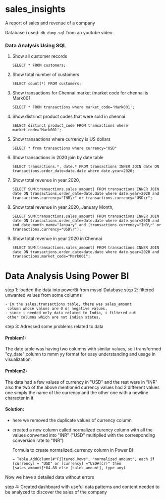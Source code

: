 
# sales_insights

A report of sales and revenue of a company

Database i used: `db_dump.sql` from an youtube video

### Data Analysis Using SQL

1. Show all customer records

    `SELECT * FROM customers;`

2. Show total number of customers

    `SELECT count(*) FROM customers;`

3. Show transactions for Chennai market (market code for chennai is Mark001

    `SELECT * FROM transactions where market_code='Mark001';`

4. Show distrinct product codes that were sold in chennai

    `SELECT distinct product_code FROM transactions where market_code='Mark001';`

5. Show transactions where currency is US dollars

    `SELECT * from transactions where currency="USD"`

6. Show transactions in 2020 join by date table

    `SELECT transactions.*, date.* FROM transactions INNER JOIN date ON transactions.order_date=date.date where date.year=2020;`

7. Show total revenue in year 2020,

    `SELECT SUM(transactions.sales_amount) FROM transactions INNER JOIN date ON transactions.order_date=date.date where date.year=2020 and transactions.currency="INR\r" or transactions.currency="USD\r";`
	
8. Show total revenue in year 2020, January Month,

    `SELECT SUM(transactions.sales_amount) FROM transactions INNER JOIN date ON transactions.order_date=date.date where date.year=2020 and and date.month_name="January" and (transactions.currency="INR\r" or transactions.currency="USD\r");`

9. Show total revenue in year 2020 in Chennai

    `SELECT SUM(transactions.sales_amount) FROM transactions INNER JOIN date ON transactions.order_date=date.date where date.year=2020 and transactions.market_code="Mark001";`


Data Analysis Using Power BI
============================

step 1: loaded the data into powerBi from mysql Database
step 2: filtered unwanted values from some columns

    - In the sales.transactions table, there was sales_amount
     column whose values are 0 or negative values.
    - since i needed only data related to India, i filtered out
     other columns which are not Indian states.
step 3: Adressed some problems related to data

#### Problem1:
The date table was having two columns with similar values, so i transformed "cy_date" column to mmm yy format for easy understanding and usage in visualization.

#### Problem2: 
The data had a few values of currency in "USD" and the rest were in "INR" also the two of the above mentioned currency values had 2 different values one simply the name of the currency and the other one with a newline character in it.

#### Solution:
- here we removed the duplicate values of currency column
- created a new column called normalized curency column with all the values converted into "INR" ("USD" multiplied with the corresponding conversion rate to "INR")

    Formula to create normalized_currency column in Power BI

    `= Table.AddColumn(#"Filtered Rows", "normalized_amount", each if [currency] = "USD" or [currency] ="USD#(cr)" then [sales_amount]*84.88 else [sales_amount], type any)`

Now we have a detailed data without errors

step 4: Created dashboard with useful data patterns and content needed to be analyzed to discover the sales of the company




